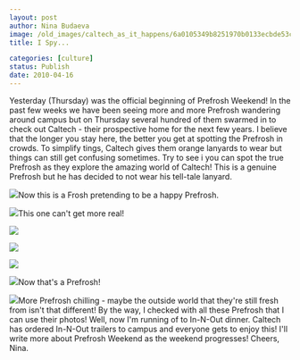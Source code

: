 ```yaml
---
layout: post
author: Nina Budaeva
image: /old_images/caltech_as_it_happens/6a0105349b8251970b0133ecbde53c970b.jpg
title: I Spy...

categories: [culture]
status: Publish
date: 2010-04-16
---
```


Yesterday (Thursday) was the official beginning of Prefrosh Weekend! In the past few weeks we have been seeing more and more Prefrosh wandering around campus but on Thursday several hundred of them swarmed in to check out Caltech - their prospective home for the next few years. 
I believe that the longer you stay here, the better you get at spotting the Prefrosh in crowds. To simplify tings, Caltech gives them orange lanyards to wear but things can still get confusing sometimes. Try to see i you can spot the true Prefrosh as they explore the amazing world of Caltech!
This is a genuine Prefrosh but he has decided to not wear his tell-tale lanyard.


![](/old_images/caltech_as_it_happens/6a0105349b8251970b01347fee02dc970c.jpg)Now this is a Frosh pretending to be a happy Prefrosh.


![](/old_images/caltech_as_it_happens/6a0105349b8251970b0133ecbde63e970b.jpg)This one can't get more real!


![](/old_images/caltech_as_it_happens/6a0105349b8251970b01347fee036f970c.jpg)

![](/old_images/caltech_as_it_happens/6a0105349b8251970b01347fee0601970c.jpg)

![](/old_images/caltech_as_it_happens/6a0105349b8251970b01347fee03f8970c.jpg)

![](/old_images/caltech_as_it_happens/6a0105349b8251970b0133ecbde73c970b.jpg)Now that's a Prefrosh!


![](/old_images/caltech_as_it_happens/6a0105349b8251970b01347fee0470970c.jpg)More Prefrosh chilling - maybe the outside world that they're still fresh from isn't that different!
By the way, I checked with all these Prefrosh that I can use their photos!
Well, now I'm running of to In-N-Out dinner. Caltech has ordered In-N-Out trailers to campus and everyone gets to enjoy this! I'll write more about Prefrosh Weekend as the weekend progresses!
Cheers,
Nina.

   
